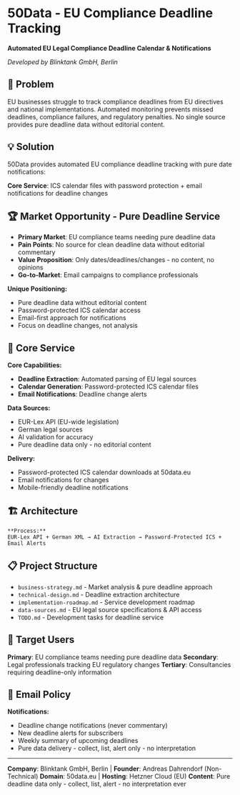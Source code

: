 # 50Data - EU Compliance Deadline Tracking

**Automated EU Legal Compliance Deadline Calendar & Notifications**

*Developed by Blinktank GmbH, Berlin*

## 🎯 Problem

EU businesses struggle to track compliance deadlines from EU directives and national implementations. Automated monitoring prevents missed deadlines, compliance failures, and regulatory penalties. No single source provides pure deadline data without editorial content.

## 💡 Solution

50Data provides automated EU compliance deadline tracking with pure date notifications:

**Core Service**: ICS calendar files with password protection + email notifications for deadline changes

## 🏆 Market Opportunity - Pure Deadline Service

- **Primary Market**: EU compliance teams needing pure deadline data
- **Pain Points**: No source for clean deadline data without editorial commentary
- **Value Proposition**: Only dates/deadlines/changes - no content, no opinions
- **Go-to-Market**: Email campaigns to compliance professionals

**Unique Positioning:**
- Pure deadline data without editorial content
- Password-protected ICS calendar access
- Email-first approach for notifications
- Focus on deadline changes, not analysis

## 🚀 Core Service

**Core Capabilities:**
- **Deadline Extraction**: Automated parsing of EU legal sources
- **Calendar Generation**: Password-protected ICS calendar files
- **Email Notifications**: Deadline change alerts

**Data Sources:**
- EUR-Lex API (EU-wide legislation)
- German legal sources
- AI validation for accuracy
- Pure deadline data only - no editorial content

**Delivery:**
- Password-protected ICS calendar downloads at 50data.eu
- Email notifications for changes
- Mobile-friendly deadline notifications

## 🏗️ Architecture

```
**Process:**
EUR-Lex API + German XML → AI Extraction → Password-Protected ICS + Email Alerts
```

## 📋 Project Structure

- `business-strategy.md` - Market analysis & pure deadline approach
- `technical-design.md` - Deadline extraction architecture
- `implementation-roadmap.md` - Service development roadmap
- `data-sources.md` - EU legal source specifications & API access
- `TODO.md` - Development tasks for deadline service

## 🎯 Target Users

**Primary**: EU compliance teams needing pure deadline data
**Secondary**: Legal professionals tracking EU regulatory changes
**Tertiary**: Consultancies requiring deadline-only information

## 📧 Email Policy

**Notifications:**
- Deadline change notifications (never commentary)
- New deadline alerts for subscribers
- Weekly summary of upcoming deadlines
- Pure data delivery - collect, list, alert only - no interpretation

---

**Company**: Blinktank GmbH, Berlin | **Founder**: Andreas Dahrendorf (Non-Technical)
**Domain**: 50data.eu | **Hosting**: Hetzner Cloud (EU)
**Content**: Pure deadline data only - collect, list, alert - no interpretation ever